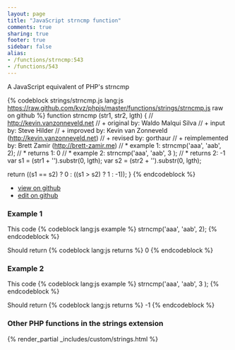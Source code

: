 ```yaml
---
layout: page
title: "JavaScript strncmp function"
comments: true
sharing: true
footer: true
sidebar: false
alias:
- /functions/strncmp:543
- /functions/543
---
```

<!-- Generated by Rakefile:build -->
A JavaScript equivalent of PHP's strncmp

{% codeblock strings/strncmp.js lang:js https://raw.github.com/kvz/phpjs/master/functions/strings/strncmp.js raw on github %}
function strncmp (str1, str2, lgth) {
  // http://kevin.vanzonneveld.net
  // +      original by: Waldo Malqui Silva
  // +         input by: Steve Hilder
  // +      improved by: Kevin van Zonneveld (http://kevin.vanzonneveld.net)
  // +       revised by: gorthaur
  // + reimplemented by: Brett Zamir (http://brett-zamir.me)
  // *     example 1: strncmp('aaa', 'aab', 2);
  // *     returns 1: 0
  // *     example 2: strncmp('aaa', 'aab', 3 );
  // *     returns 2: -1
  var s1 = (str1 + '').substr(0, lgth);
  var s2 = (str2 + '').substr(0, lgth);

  return ((s1 == s2) ? 0 : ((s1 > s2) ? 1 : -1));
}
{% endcodeblock %}

 - [view on github](https://github.com/kvz/phpjs/blob/master/functions/strings/strncmp.js)
 - [edit on github](https://github.com/kvz/phpjs/edit/master/functions/strings/strncmp.js)

### Example 1
This code
{% codeblock lang:js example %}
strncmp('aaa', 'aab', 2);
{% endcodeblock %}

Should return
{% codeblock lang:js returns %}
0
{% endcodeblock %}

### Example 2
This code
{% codeblock lang:js example %}
strncmp('aaa', 'aab', 3 );
{% endcodeblock %}

Should return
{% codeblock lang:js returns %}
-1
{% endcodeblock %}


### Other PHP functions in the strings extension
{% render_partial _includes/custom/strings.html %}
